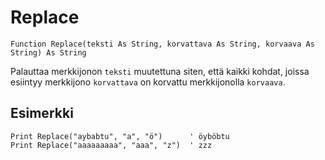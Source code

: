 <!--text-->
Replace
=======

```eppabasic
Function Replace(teksti As String, korvattava As String, korvaava As String) As String
```

Palauttaa merkkijonon `teksti` muutettuna siten, että kaikki kohdat, joissa esiintyy merkkijono `korvattava` on korvattu merkkijonolla `korvaava`.

Esimerkki
---------
```eppabasic
Print Replace("aybabtu", "a", "ö")      ' öyböbtu
Print Replace("aaaaaaaaa", "aaa", "z")  ' zzz
```
